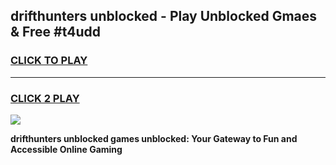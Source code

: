
## drifthunters unblocked - Play Unblocked Gmaes & Free #t4udd
<h3>
<a href="https://news.freeplayer.one?title=drifthunters_unblocked&ref=24F">CLICK TO PLAY</a></h3>
<hr>

<h3>
<a href="https://news.freeplayer.one?title=drifthunters_unblocked&ref=24F">CLICK 2 PLAY</a>
  
</h3>

<a href="https://news.freeplayer.one?title=drifthunters_unblocked&ref=24F/"><img src="https://clearcache.store/games.png"></a>


**drifthunters unblocked games unblocked: Your Gateway to Fun and Accessible Online Gaming**
